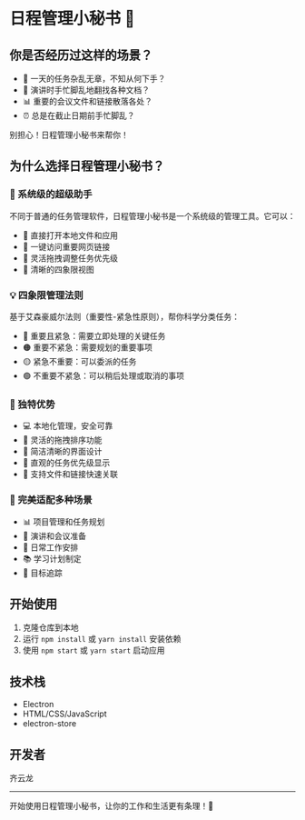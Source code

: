 # 日程管理小秘书 🎯

## 你是否经历过这样的场景？

- 📝 一天的任务杂乱无章，不知从何下手？
- 🎤 演讲时手忙脚乱地翻找各种文档？
- 📊 重要的会议文件和链接散落各处？
- ⏰ 总是在截止日期前手忙脚乱？

别担心！日程管理小秘书来帮你！

## 为什么选择日程管理小秘书？

### 🌟 系统级的超级助手

不同于普通的任务管理软件，日程管理小秘书是一个系统级的管理工具。它可以：

- 📂 直接打开本地文件和应用
- 🔗 一键访问重要网页链接
- 🎯 灵活拖拽调整任务优先级
- 🎨 清晰的四象限视图

### 💡 四象限管理法则

基于艾森豪威尔法则（重要性-紧急性原则），帮你科学分类任务：

- 🔴 重要且紧急：需要立即处理的关键任务
- 🟠 重要不紧急：需要规划的重要事项
- 🟡 紧急不重要：可以委派的任务
- 🟢 不重要不紧急：可以稍后处理或取消的事项

### 🚀 独特优势

- 💻 本地化管理，安全可靠
- 🔄 灵活的拖拽排序功能
- 📱 简洁清晰的界面设计
- 🎯 直观的任务优先级显示
- 🔗 支持文件和链接快速关联

### 🎯 完美适配多种场景

- 📊 项目管理和任务规划
- 🎤 演讲和会议准备
- 📝 日常工作安排
- 📚 学习计划制定
- 🎯 目标追踪

## 开始使用

1. 克隆仓库到本地
2. 运行 `npm install` 或 `yarn install` 安装依赖
3. 使用 `npm start` 或 `yarn start` 启动应用

## 技术栈

- Electron
- HTML/CSS/JavaScript
- electron-store

## 开发者

齐云龙

---

开始使用日程管理小秘书，让你的工作和生活更有条理！🚀